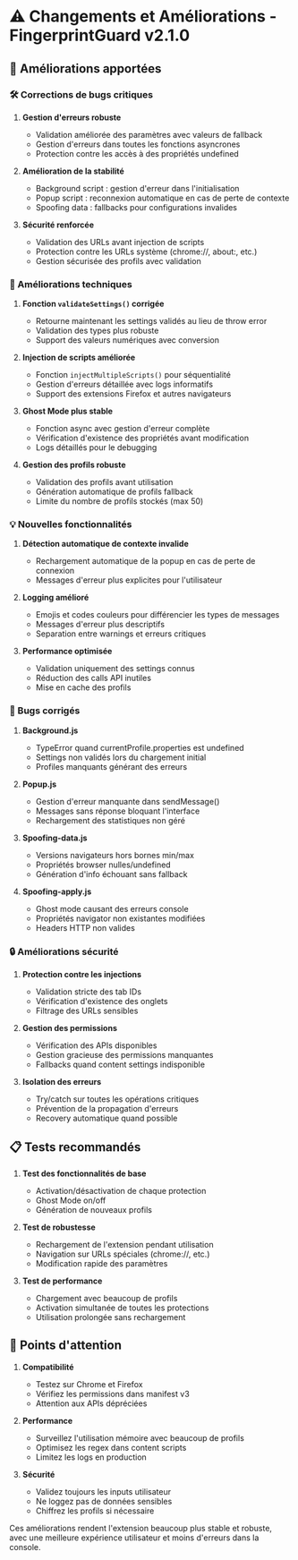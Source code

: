 # ⚠️ Changements et Améliorations - FingerprintGuard v2.1.0

## 🚀 Améliorations apportées

### 🛠️ Corrections de bugs critiques

1. **Gestion d'erreurs robuste**
   - Validation améliorée des paramètres avec valeurs de fallback
   - Gestion d'erreurs dans toutes les fonctions asyncrones  
   - Protection contre les accès à des propriétés undefined

2. **Amélioration de la stabilité**
   - Background script : gestion d'erreur dans l'initialisation
   - Popup script : reconnexion automatique en cas de perte de contexte
   - Spoofing data : fallbacks pour configurations invalides

3. **Sécurité renforcée**
   - Validation des URLs avant injection de scripts
   - Protection contre les URLs système (chrome://, about:, etc.)
   - Gestion sécurisée des profils avec validation

### 🔧 Améliorations techniques

1. **Fonction `validateSettings()` corrigée**
   - Retourne maintenant les settings validés au lieu de throw error
   - Validation des types plus robuste 
   - Support des valeurs numériques avec conversion

2. **Injection de scripts améliorée**
   - Fonction `injectMultipleScripts()` pour séquentialité
   - Gestion d'erreurs détaillée avec logs informatifs
   - Support des extensions Firefox et autres navigateurs

3. **Ghost Mode plus stable**
   - Fonction async avec gestion d'erreur complète
   - Vérification d'existence des propriétés avant modification
   - Logs détaillés pour le debugging

4. **Gestion des profils robuste** 
   - Validation des profils avant utilisation
   - Génération automatique de profils fallback
   - Limite du nombre de profils stockés (max 50)

### 💡 Nouvelles fonctionnalités

1. **Détection automatique de contexte invalide**
   - Rechargement automatique de la popup en cas de perte de connexion
   - Messages d'erreur plus explicites pour l'utilisateur

2. **Logging amélioré**
   - Emojis et codes couleurs pour différencier les types de messages
   - Messages d'erreur plus descriptifs
   - Separation entre warnings et erreurs critiques

3. **Performance optimisée**
   - Validation uniquement des settings connus
   - Réduction des calls API inutiles
   - Mise en cache des profils

### 🐛 Bugs corrigés

1. **Background.js**
   - TypeError quand currentProfile.properties est undefined
   - Settings non validés lors du chargement initial
   - Profiles manquants générant des erreurs

2. **Popup.js**  
   - Gestion d'erreur manquante dans sendMessage()
   - Messages sans réponse bloquant l'interface
   - Rechargement des statistiques non géré

3. **Spoofing-data.js**
   - Versions navigateurs hors bornes min/max
   - Propriétés browser nulles/undefined
   - Génération d'info échouant sans fallback

4. **Spoofing-apply.js**
   - Ghost mode causant des erreurs console
   - Propriétés navigator non existantes modifiées
   - Headers HTTP non valides

### 🔒 Améliorations sécurité

1. **Protection contre les injections**
   - Validation stricte des tab IDs
   - Vérification d'existence des onglets
   - Filtrage des URLs sensibles

2. **Gestion des permissions**
   - Vérification des APIs disponibles
   - Gestion gracieuse des permissions manquantes
   - Fallbacks quand content settings indisponible

3. **Isolation des erreurs**
   - Try/catch sur toutes les opérations critiques
   - Prévention de la propagation d'erreurs
   - Recovery automatique quand possible

## 📋 Tests recommandés

1. **Test des fonctionnalités de base**
   - Activation/désactivation de chaque protection
   - Ghost Mode on/off
   - Génération de nouveaux profils

2. **Test de robustesse**
   - Rechargement de l'extension pendant utilisation
   - Navigation sur URLs spéciales (chrome://, etc.)
   - Modification rapide des paramètres

3. **Test de performance** 
   - Chargement avec beaucoup de profils
   - Activation simultanée de toutes les protections
   - Utilisation prolongée sans rechargement

## 🚨 Points d'attention

1. **Compatibilité**
   - Testez sur Chrome et Firefox
   - Vérifiez les permissions dans manifest v3
   - Attention aux APIs dépréciées

2. **Performance**
   - Surveillez l'utilisation mémoire avec beaucoup de profils
   - Optimisez les regex dans content scripts
   - Limitez les logs en production

3. **Sécurité**
   - Validez toujours les inputs utilisateur
   - Ne loggez pas de données sensibles
   - Chiffrez les profils si nécessaire

Ces améliorations rendent l'extension beaucoup plus stable et robuste, avec une meilleure expérience utilisateur et moins d'erreurs dans la console.